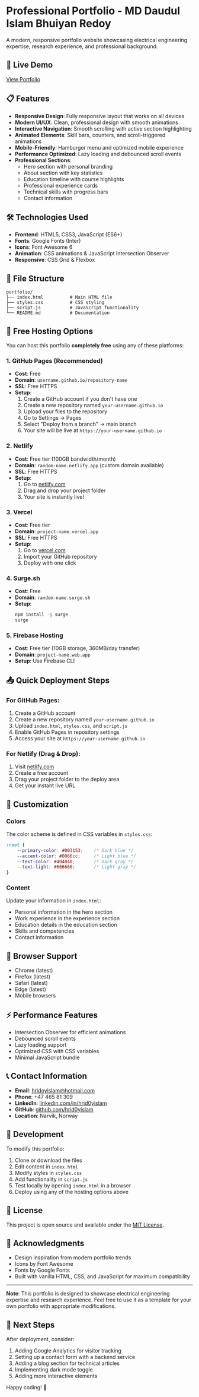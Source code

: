# Professional Portfolio - MD Daudul Islam Bhuiyan Redoy

A modern, responsive portfolio website showcasing electrical engineering expertise, research experience, and professional background.

## 🚀 Live Demo

[View Portfolio](your-deployment-url-here)

## 📋 Features

- **Responsive Design**: Fully responsive layout that works on all devices
- **Modern UI/UX**: Clean, professional design with smooth animations
- **Interactive Navigation**: Smooth scrolling with active section highlighting
- **Animated Elements**: Skill bars, counters, and scroll-triggered animations
- **Mobile-Friendly**: Hamburger menu and optimized mobile experience
- **Performance Optimized**: Lazy loading and debounced scroll events
- **Professional Sections**:
  - Hero section with personal branding
  - About section with key statistics
  - Education timeline with course highlights
  - Professional experience cards
  - Technical skills with progress bars
  - Contact information

## 🛠️ Technologies Used

- **Frontend**: HTML5, CSS3, JavaScript (ES6+)
- **Fonts**: Google Fonts (Inter)
- **Icons**: Font Awesome 6
- **Animation**: CSS animations & JavaScript Intersection Observer
- **Responsive**: CSS Grid & Flexbox

## 📁 File Structure

```
portfolio/
├── index.html          # Main HTML file
├── styles.css          # CSS styling
├── script.js           # JavaScript functionality
└── README.md           # Documentation
```

## 🚀 Free Hosting Options

You can host this portfolio **completely free** using any of these platforms:

### 1. GitHub Pages (Recommended)
- **Cost**: Free
- **Domain**: `username.github.io/repository-name`
- **SSL**: Free HTTPS
- **Setup**:
  1. Create a GitHub account if you don't have one
  2. Create a new repository named `your-username.github.io`
  3. Upload your files to the repository
  4. Go to Settings → Pages
  5. Select "Deploy from a branch" → main branch
  6. Your site will be live at `https://your-username.github.io`

### 2. Netlify
- **Cost**: Free tier (100GB bandwidth/month)
- **Domain**: `random-name.netlify.app` (custom domain available)
- **SSL**: Free HTTPS
- **Setup**:
  1. Go to [netlify.com](https://netlify.com)
  2. Drag and drop your project folder
  3. Your site is instantly live!

### 3. Vercel
- **Cost**: Free tier
- **Domain**: `project-name.vercel.app`
- **SSL**: Free HTTPS
- **Setup**:
  1. Go to [vercel.com](https://vercel.com)
  2. Import your GitHub repository
  3. Deploy with one click

### 4. Surge.sh
- **Cost**: Free
- **Domain**: `random-name.surge.sh`
- **Setup**:
  ```bash
  npm install -g surge
  surge
  ```

### 5. Firebase Hosting
- **Cost**: Free tier (10GB storage, 360MB/day transfer)
- **Domain**: `project-name.web.app`
- **Setup**: Use Firebase CLI

## 📤 Quick Deployment Steps

### For GitHub Pages:
1. Create a GitHub account
2. Create a new repository named `your-username.github.io`
3. Upload `index.html`, `styles.css`, and `script.js`
4. Enable GitHub Pages in repository settings
5. Access your site at `https://your-username.github.io`

### For Netlify (Drag & Drop):
1. Visit [netlify.com](https://netlify.com)
2. Create a free account
3. Drag your project folder to the deploy area
4. Get your instant live URL

## 🎨 Customization

### Colors
The color scheme is defined in CSS variables in `styles.css`:
```css
:root {
    --primary-color: #003153;    /* Dark blue */
    --accent-color: #0066cc;     /* Light blue */
    --text-color: #404040;       /* Dark gray */
    --text-light: #666666;       /* Light gray */
}
```

### Content
Update your information in `index.html`:
- Personal information in the hero section
- Work experience in the experience section
- Education details in the education section
- Skills and competencies
- Contact information

## 📱 Browser Support

- Chrome (latest)
- Firefox (latest)
- Safari (latest)
- Edge (latest)
- Mobile browsers

## ⚡ Performance Features

- Intersection Observer for efficient animations
- Debounced scroll events
- Lazy loading support
- Optimized CSS with CSS variables
- Minimal JavaScript bundle

## 📞 Contact Information

- **Email**: hridoyislam@hotmail.com
- **Phone**: +47 465 81 309
- **LinkedIn**: [linkedin.com/in/hrid0yislam](https://www.linkedin.com/in/hrid0yislam/)
- **GitHub**: [github.com/hrid0yislam](https://github.com/hrid0yislam)
- **Location**: Narvik, Norway

## 🔧 Development

To modify this portfolio:

1. Clone or download the files
2. Edit content in `index.html`
3. Modify styles in `styles.css`
4. Add functionality in `script.js`
5. Test locally by opening `index.html` in a browser
6. Deploy using any of the hosting options above

## 📝 License

This project is open source and available under the [MIT License](LICENSE).

## 🙏 Acknowledgments

- Design inspiration from modern portfolio trends
- Icons by Font Awesome
- Fonts by Google Fonts
- Built with vanilla HTML, CSS, and JavaScript for maximum compatibility

---

**Note**: This portfolio is designed to showcase electrical engineering expertise and research experience. Feel free to use it as a template for your own portfolio with appropriate modifications.

## 🚀 Next Steps

After deployment, consider:
1. Adding Google Analytics for visitor tracking
2. Setting up a contact form with a backend service
3. Adding a blog section for technical articles
4. Implementing dark mode toggle
5. Adding more interactive elements

Happy coding! 🎉 
